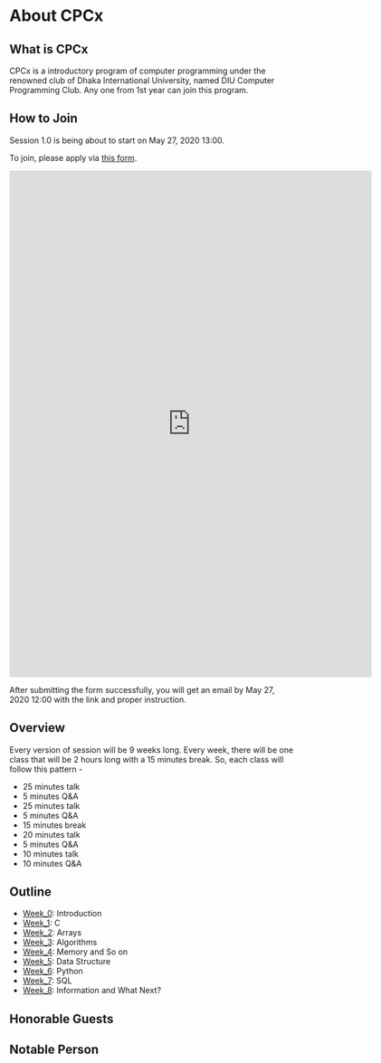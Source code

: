 # About CPCx

## What is CPCx

CPCx is a introductory program of computer programming under the renowned club of Dhaka International University, named DIU Computer Programming Club. Any one from 1st year can join this program.

## How to Join

Session 1.0 is being about to start on May 27, 2020 13:00.

To join, please apply via [this form](https://forms.gle/yowrWuU34pf5N2Lg9).

<iframe src="https://docs.google.com/forms/d/e/1FAIpQLSeZfELd5em1if7czLkr2-ldGwLLqzlHELbdqo68PTlR-N6EOA/viewform?embedded=true" width="640" height="896" frameborder="0" marginheight="0" marginwidth="0">Loading…</iframe>

After submitting the form successfully, you will get an email by May 27, 2020 12:00 with the link and proper instruction.

## Overview

Every version of session will be 9 weeks long. Every week, there will be one class that will be 2 hours long with a 15 minutes break. So, each class will follow this pattern -

- 25 minutes talk
- 5 minutes Q&A
- 25 minutes talk
- 5 minutes Q&A
- 15 minutes break
- 20 minutes talk
- 5 minutes Q&A
- 10 minutes talk
- 10 minutes Q&A

## Outline

- [Week_0](week_0): Introduction
- [Week_1](week_1): C
- [Week_2](week_2): Arrays
- [Week_3](week_3): Algorithms
- [Week_4](week_4): Memory and So on
- [Week_5](week_5): Data Structure
- [Week_6](week_6): Python
- [Week_7](week_7): SQL
- [Week_8](week_8): Information and What Next?

## Honorable Guests

## Notable Person
